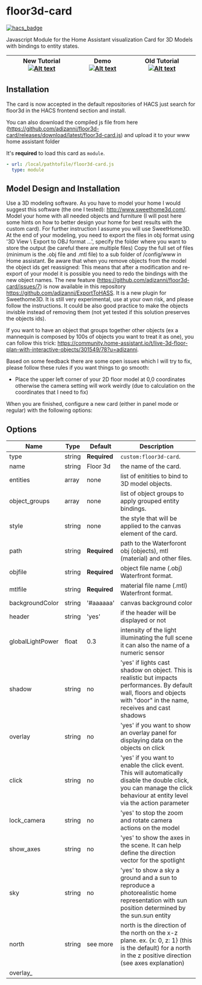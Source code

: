 # floor3d-card

[![hacs_badge](https://img.shields.io/badge/HACS-Default-orange.svg?style=for-the-badge)](https://github.com/custom-components/hacs)

Javascript Module for the Home Assistant visualization Card for 3D Models with bindings to entity states.

| New Tutorial [![Alt text](https://img.youtube.com/vi/ArBy7uqSJkY/0.jpg)](https://www.youtube.com/watch?v=ArBy7uqSJkY) | Demo [![Alt text](https://img.youtube.com/vi/M1zlIneB3e0/0.jpg)](https://www.youtube.com/watch?v=M1zlIneB3e0) |  Old Tutorial [![Alt text](https://img.youtube.com/vi/RVDNxt2tyhY/0.jpg)](https://www.youtube.com/watch?v=RVDNxt2tyhY)  |
| ------------------------------------------------------------------------------------------------------------- | ----------------------------------------------------------------------------------------------------------------- |  ----------------------------------------------------------------------------------------------------------------- |


## Installation

The card is now accepted in the default repositories of HACS just search for floor3d in the HACS frontend section and install.

You can also download the compiled js file from here (https://github.com/adizanni/floor3d-card/releases/download/latest/floor3d-card.js) and upload it to your www home assistant folder

It's **required** to load this card as `module`.

```yaml
- url: /local/pathtofile/floor3d-card.js
  type: module
```

## Model Design and Installation

Use a 3D modeling software. As you have to model your home I would suggest this software (the one I tested): http://www.sweethome3d.com/.
Model your home with all needed objects and furniture (I will post here some hints on how to better design your home for best results with the custom card).
For further instruction I assume you will use SweetHome3D.
At the end of your modeling, you need to export the files in obj format using '3D View \ Export to OBJ format ...', specify the folder where you want to store the output (be careful there are multiple files)
Copy the full set of files (minimum is the .obj file and .mtl file) to a sub folder of /config/www in Home assistant.
Be aware that when you remove objects from the model the object ids get reassigned: This means that after a modification and re-export of your model it is possible you need to redo the bindings with the new object names. The new feature (https://github.com/adizanni/floor3d-card/issues/7) is now available in this repository https://github.com/adizanni/ExportToHASS. It is a new plugin for Sweethome3D. It is still very experimental, use at your own risk, and please follow the instructions.
It could be also good practice to make the objects invisble instead of removing them (not yet tested if this solution preserves the objects ids).

If you want to have an object that groups together other objects (ex a mannequin is composed by 100s of objects you want to treat it as one), you can follow this trick: https://community.home-assistant.io/t/live-3d-floor-plan-with-interactive-objects/301549/78?u=adizanni.

Based on some feedback there are some open issues which I will try to fix, please follow these rules if you want things to go smooth:

- Place the upper left corner of your 2D floor model at 0,0 coordinates otherwise the camera setting will work weirdly (due to calculation on the coordinates that I need to fix)

When you are finished, configure a new card (either in panel mode or regular) with the following options:

## Options

| Name             | Type   | Default      | Description                                                                                                                                                                |
| ---------------- | ------ | ------------ | -------------------------------------------------------------------------------------------------------------------------------------------------------------------------- |
| type             | string | **Required** | `custom:floor3d-card`.                                                                                                                                                     |
| name             | string | Floor 3d     | the name of the card.                                                                                                                                                      |
| entities         | array  | none         | list of enitities to bind to 3D model objects.                                                                                                                             |
| object_groups    | array  | none         | list of object groups to apply grouped entity bindings.                                                                                                                    |
| style            | string | none         | the style that will be applied to the canvas element of the card.                                                                                                          |
| path             | string | **Required** | path to the Waterforont obj (objects), mtl (material) and other files.                                                                                                     |
| objfile          | string | **Required** | object file name (.obj) Waterfront format.                                                                                                                                 |
| mtlfile          | string | **Required** | material file name (.mtl) Waterfront format.                                                                                                                               |
| backgroundColor  | string | '#aaaaaa'    | canvas background color                                                                                                                                                    |
| header  | string | 'yes'    | if the header will be displayed or not                                                                                                                                                   |
| globalLightPower | float  | 0.3          | intensity of the light illuminating the full scene it can also the name of a numeric sensor                                                                                |
| shadow           | string | no           | 'yes' if lights cast shadow on object. This is realistic but impacts performances. By default wall, floors and objects with "door" in the name, receives and cast shadows  |
| overlay          | string | no           | 'yes' if you want to show an overlay panel for displaying data on the objects on click                                                                                     |
| click            | string | no           | 'yes' if you want to enable the click event. This will automatically disable the double click, you can manage the click behaviour at entity level via the action parameter |
| lock_camera      | string | no           | 'yes' to stop the zoom and rotate camera actions on the model                                                                                                              |
| show_axes        | string | no           | 'yes' to show the axes in the scene. It can help define the direction vector for the spotlight                                                                              |
| sky              | string | no           | 'yes' to show a sky a ground and a sun to reproduce a photorealistic home representation with sun position determined by the sun.sun entity                                 |
| north            | string | see more     | north is the direction of the north on the x-z plane. ex. {x: 0, z: 1} (this is the default) for a north in the z positive direction (see axes explanation)                 |
| overlay\_<style> | string | various      | allow to manage the aspect of the overlay panel (colors, fonts, etc.)                                                                                                      |

**Note: with the introdction of the sky, the illumination will behave strangely when the sun will go above the ceiling. I've given the possibility to manage what I call a transparent slab. In sweethome3d put a transparent slab object (transparent box) on top of your floor and call it transparent_slab*. If you use my plugin (Export to HA) this will be managed by the card by stopping the sunlight to come through from the above **

For each entity in the entities list you need to specify the following options:

| Name            | Type   | Default      | Description                                                                                                                                                                                                                                                                                         |
| --------------- | ------ | ------------ | --------------------------------------------------------------------------------------------------------------------------------------------------------------------------------------------------------------------------------------------------------------------------------------------------- |
| entity          | string | **Required** | your entity id or reference to an object_group via <object_group> reference (this last feature is not applicable for text and gesture                                                                                                                                                               |
| entity_template | string | none         | a JavaScript template formatted as follow: [[[ template]]]. Template is a valid Javascript command. With $entity you specify the state of the entity                                                                                                                                                |
| action          | string | none         | on-click behaviour: it can be 'more-info' to open the more-info dialog for the entity associated to the clicked objec; it can be 'overlay' to display the state of the entity in the ovelay panel; it can be 'default' to do the same action that used to be associated to the double click action. |
| object_id       | string | **Required** | the name of the object in the model to biind to your entity.                                                                                                                                                                                                                                        |
| type3d          | string | **Required** | the type of object binding. Values are: light, hide, color, text, gesture, door, rotate                                                                                                                                                                                                             |

**Note: to facilitate the configuration you can load the model without entity bindings and you will be able to show the object_id you want to bind to by double clicking on the object**

For each object_group in object_groups:

| Name         | Type   | Default      | Description                                                                                                                             |
| ------------ | ------ | ------------ | --------------------------------------------------------------------------------------------------------------------------------------- |
| object_group | string | **Required** | your object group name to be referenced by the entity field via <object_group> reference (braces <> have to wrap the object_group name) |
| objects      | array  | **Required** | the list of object_ids in your group.                                                                                                   |

The objects array contains a list of
| Name | Type | Default | Description
| ---- | ---- | ------- | -----------
| object_id | string | **Required** | object_id of the object in the group

### Client Side Javascript template example

```yaml
- entity: sensor.temperature
  type3d: color
  colorcondition:
    - color: red
      state: hot
  object_id: your_object
  entity_template: '[[[ if ($entity > 25) { "hot" } else { "cool" } ]]]'
```

The example above shows a potential usage of the Client Side Javascript template example. If the state of the entity is greater than 25, the templated state of the entity will be 'hot' thus the object 'your_object' will become red

## Camera Rotation, Camera Position and Camera direction

For **camera rotation and position** recording config:

```yaml
camera_position:
  x: <x coordinate of the recorded camera positioon>
  y: <y coordinate of the recorded camera positioon>
  z: <z coordinate of the recorded camera positioon>
camera_rotate:
  x: <x coordinate of the recorded camera rotation>
  y: <y coordinate of the recorded camera rotation>
  z: <z coordinate of the recorded camera rotation>
 camera_target:
  x: <x coordinate of the recorded camera target>
  y: <y coordinate of the recorded camera target>
  z: <z coordinate of the recorded camera target>
```

When in edit mode you can double click in an empty model space to retrieve the current postition and rotation of the camera. You can retrieve the 2 sets of coordinates from the prompt box that will appear. You can then manually copy the content and paste to the card config in code editor mode. Thanks to this the new default position of the camera will be set to the configured coordinates.

An image explaining the coordinate concepts:
  
![image](https://user-images.githubusercontent.com/35622920/152559923-c8762f2d-c8c6-4cd2-bbc8-8429b8fa7101.png)
  
## Overlay and action

You first put overlay yes in the Appearance section of the card visual editor. Then a few other Overlay parameters appear to customize the overlay: alignment, size, fonts, colors, etc.
All this will create a panel that will sit on top of the model canvas.
You will also have to put the click parameter to yes for it to work.
Then in each entity you have the action parameter; this tells what to do when you click on the object associated to the entity.
If action = overlay for an entity, it means that when you click on it, it will display the name and state of the entity inside the overlay.

Example:

```yaml
........
overlay: 'yes'
overlay_bgcolor: transparent
.........
click: 'yes'
entities:
  - entity: <your_entity>
    object_id: <your_object_id>
    action: overlay
    .........
```

When you click on the object, the entity name and state will appear in the overlay panel

In this other example the click will trigger the pop of the more-info dialog (overlay not needed):

```yaml

.........
click: 'yes'
entities:
  - entity: <your_entity>
    object_id: <your_object_id>
    action: more-info
    .........
```

## Camera

For camera, example config:
  
```yaml
entities
  - entity: camera.<camera name>
    type3d: camera
    object_id: <an object_id in the model you want to associate with the camera>
```
there are no specific parameters. Double clicking on the object will show a pop-up dialog with the camera picture.
  
## Lights

For **light** example config:

```yaml
entities:
  - entity: <a light entity id>
    type3d: light
    object_id: <an object id in the 3D model you want to postion the light on>
    light:
      lumens: <max light lumens range: 0-4000 for regular led/bulb lights>
      shadow: <'no', if you do not want this light to case a shadow. This is to cope with the limit of max lights casting shadow in a model>
      vertical_alignment: <'top', 'middle', 'bottom', when you activate shadows it allows to avoid that the lamp itself block the light>
      light_target: when this parameter is filled, the light becomes a spotlight, you need to put here the object_id of the target of the spot
      light_direction: when this parameter is filled, the light becomes a spotlight, you put here the direction vector of the spotlight. It can only be changed in the code editor. in the format x: xxx, y: yyy, z: zzz. See coordinate explanation above
```

light_name is the name of the light object that will be created in the model to do the actual illumination.

Light behaviour is obvious: the **light_name** will illuminate when the bound entity in Home Assistant will be turned on and viceversa. If the light has color and brightness attributes they will be used to render the light.
A double click on the light object will toggle the light (so far the events in iOS and Android are not yet managed as the events are captured by the OrbitContol of Three.js library and I have not yet fully understood the behaviour)

## Hide

For **hide** example config:

```yaml
entities
  - entity: <a binary sensor entity id>
    type3d: hide
    object_id: <an object_id in the model you want to hide if condition is true>
    hide:
      state: <the state of the entity triggering the hiding of the object: ex 'off'>
```

Hide behavour: the object_id will be hidden when the state of the bound entity will be equal to the **state** value

## Show

For **show** example config:

```yaml
entities
  - entity: <a binary sensor entity id>
    type3d: show
    object_id: <an object_id in the model you want to show if condition is true>
    show:
      state: <the state of the entity triggering the showing of the object: ex 'off'>
```

Show behavour: the object_id will be visible when the state of the bound entity will be equal to the **state** value

## Color

For **color** example config:

```yaml
entities:
  - entity: <a discrete sensor entity id>
    type3d: color
    object_id: <the object id in the 3D model that has to change color based on the state of the entity>
    colorcondition:
      - color: <color to paint if condition for the entity id in the stat to be true, it can be in Hex, html or rgb format (ex. '#ff0000' or 'red' or '255, 0, 0' >
        state: <state of the entity>
      .......
```

Color behavour: the object_id will be painted in the color when the state of the bound entity will be equal to the **state** value

## Text

For **text** example config:

```yaml
entities:
  - entity: <a numeric or text sensor entity id>
    type3d: text
    object_id: <the plane object id in the 3D model that will allow the display of the state text>
    text:
      span: <percentage span of text in the object plane> (ex. 50%)
      font: <name of the font text ex:'verdana'>
      textbgcolor: <background color for the text. ex: '#000000' or 'black'>
      textfgcolor: <foreground color for the text. ex: '#ffffff' or 'white'>
      attribute: the optional attribute of the entity you want to show on the object
      .......
```

Text behaviour: the object_id representing the plane object (ex. mirror; picture, tv screen, etc) will display the state text for the entity

## Room

For **room** example config:

```yaml
entities:
  - entity: <an entity>
    type3d: room
    object_id: <a room object (generally the floor) with a name containing "room". >
    room:
      eleveation: <Number of cm going from the floor to the ceiling to set the parallelepiped height of the new room object>
      transparency: <Percentage of transparency of the room object>
      color: <color of the parallelipiped: ex: '#ff0000' or 'red'>
      label: <yes or no, default no: shows a label with the state of the entity or attribute (see below)>
      span: <percentage span of text in the object plane> (ex. 50%)
      font: <name of the font text ex:'verdana'>
      textbgcolor: <background color for the text. ex: '#000000' or 'black'>
      textfgcolor: <foreground color for the text. ex: '#ffffff' or 'white'>
      attribute: the optional attribute of the entity you want to show on the object

```

Room will draw a parallelipiped highlighting the room. Pretty static for the moment, it will become more dynamic with new parameters. It works with all room (floor) objects containing the word "room" in the object name. Rooms that have not a rectangular shape will have a paralllipiped anyway (not managing complex shapes).

![image](https://user-images.githubusercontent.com/35622920/153704069-f0be858f-5453-4a7c-a592-2c33d44284d0.PNG)
  
## Gesture

For **gesture** (action) example config:

```yaml
entities:
  - entity: <an actionable entity>
    type3d: gesture
    object_id: <an object id in the 3D model you want to double click to trigger the gesture/action>
    gesture:
      domain: <the domain of the service to call>
      service: <the service to call>
```

when you double click on the object, the domain.service is called with data { entity_id: entity }
(so far the iOS and Android events are not yet managed as the events are captured by the OrbitContol of Three.js library and I have not yet fully understood the behaviour)

## Door

For **door** example config:

```yaml
entities:
  - entity: <a on/off  entity>
    type3d: door
    object_id: <an object or object_group id representing the door>
    door:
      doortype: <'slide' for sliding doors/windows, 'swing' for swinging doors windows>
      side: 'up', 'down', 'left' and 'right', the border of the door that is the axis of rotation
      direction: 'inner' and 'outer', the direction of rotation
      hinge: the object_id of the door/window hinge
      pane: the object_id of the pane (main component) of the door/window
      degrees: the degrees of the door opening
```

a door/window object/entity is rotated by the sepcified degrees (swing) or slid (slide) along the axis defined in 'side' and the direction defined in 'direction'. You can use the object group to list the moving objects of the door. If you do that you can now select the hinge object or the pane object. When you select the hinge object only the direction parameter is used as the side and axix of rotation are bound to the hinge position and shape. Time allowing I will try to do a tutorial. It is getting complex.....

Different cases here:

For a Swing door:

| Type                   | Direction | Side | Degrees | Comment                                                           |
| ---------------------- | --------- | ---- | ------- | ----------------------------------------------------------------- |
| hinge object specified | x         |      | x       | -                                                                 |
| pane object specified  | x         | x    | x       | -                                                                 |
| no object specified    | x         | x    | x       | the object_id is taken as a pane or the first object of the group |

For a slide door (only pane object):

| Type                     | Direction | Side | Percentage | Comment                                                           |
| ------------------------ | --------- | ---- | ---------- | ----------------------------------------------------------------- |
| pane object specified    | x         | x    | x          | -                                                                 |
| no pane object specified | x         | x    | x          | the object_id is taken as a pane or the first object of the group |

Example of configuration for a window (Double French Window) exported using the ExportToHass plugin:

![image](https://user-images.githubusercontent.com/35622920/132490828-37eed144-d86b-4ef0-93ec-4be5d8131da5.png)

The entity section:

```yaml
- entity: your_domain.your_door_entity
  object_id: <WindowDiningRoomLeft>
  type3d: door
  door:
    doortype: swing
    direction: inner
    degrees: '50'
    hinge: WindowDiningRoomLeft_4
```

And the related object group:

```yaml
- object_group: WindowDiningRoomLeft
  objects:
    - object_id: WindowDiningRoomLeft_7
    - object_id: WindowDiningRoomLeft_6
    - object_id: WindowDiningRoomLeft_5
```

Result:

![image](https://user-images.githubusercontent.com/35622920/132490500-b6b40948-5f5b-4127-9d8e-5ae580c1e880.png)

![image](https://user-images.githubusercontent.com/35622920/132490620-0dcf2614-4b28-40e5-ab9e-d01453e37d90.png)

## Rotate

For **rotate** example config:

```yaml
entities:
  - entity: <a on/off  entity>
    type3d: rotate
    object_id: <an object or object group id representing the thing to be rotated>
    rotate:
      axis: <'x', 'y' and 'z', along which axis the object should rotate>
      round_per_seconds: 1-4, speed of rotation. Use a negative number to spin the other direction.
      percentage:
      hinge: the object acting as a pivot when you use an object group to represent the moving parts.
```

an object to rotate (animation) when the associated entity will be 'on'. If you use an object group and you specify the hinge, all moving parts in the group will rotate aroung the hinge center point.

## Object group example

```yaml
entities:
  - entity: light.bulb
    type3d: light
    object_id: <lamp> (refers to the object_group defined below, braces <> have to wrap the object_group name)
    light:
      lumen: 900
object_groups:
  - object_group: lamp
    objects:
      - object_id: lamp_base_20
      - object_id: lamp_bulb_1
```

### Example

To give it a try please, load the example folder files in a folder within /config/www of your Home Assistant.
Create a new Panel View add Floor3d-card and cut and paste the following config:

```yaml
type: 'custom:floor3d-card'
entities:
  - entity: <your light entity id>
    type3d: light
    object_id: sweethome3d_opening_on_hinge_2_LampSide_31
    light:
      lumens: 500
  - entity: <your binary sensor entity id (example a magnet sensor for a window)>
    type3d: color
    object_id: sweethome3d_window_pane_on_hinge_1_50
    colorcondition:
      - state: 'on'
        color: '#00ff00'
      - state: 'off'
        color: '#ff0000'
path: /local/home2/
objfile: MyExampleHome2.obj
mtlfile: MyExampleHome2.mtl
backgroundColor: '#000001'
globalLightPower: 0.4
```

### To Do

Project General Availability (https://github.com/adizanni/floor3d-card/projects/1)
